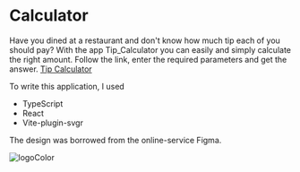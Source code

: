 # Calculator

Have you dined at a restaurant and don't know how much tip each of you should pay? With the app Tip_Calculator you can easily and simply calculate the right amount.  Follow the link,  enter the required parameters  and get the answer. <a href="https://calculator-jfch.vercel.app/" target="_blank">Tip Calculator</a>

To write this application, I used
<ul>
 <li>TypeScript</li>
 <li>React</li>
 <li>Vite-plugin-svgr</li>
</ul>

The design was borrowed from the online-service Figma.

![logoColor](https://user-images.githubusercontent.com/96144068/234046629-d073245e-5596-4b09-8334-cf94d2beb69a.jpg)
